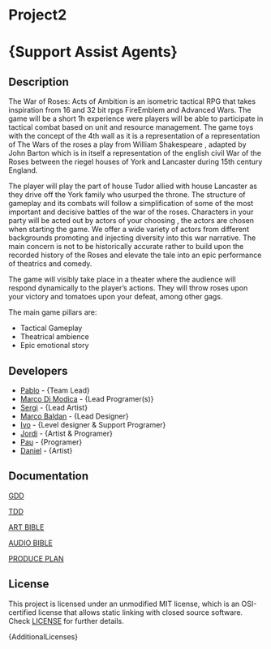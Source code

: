 # Project2

# {Support Assist Agents}

## Description

The War of Roses: Acts of Ambition is an isometric tactical RPG that takes inspiration from 16 and 32 bit rpgs FireEmblem and Advanced Wars.
The game will be a short 1h experience were players will be able to participate in tactical combat based on unit and resource management. 
The game toys with the concept of the 4th wall as it is a representation of a representation of The Wars of the roses a play from William Shakespeare , adapted by John Barton which is in itself a representation of the english civil War of the Roses between the riegel houses of York and Lancaster during 15th century England.

The player will play the part of house Tudor allied with house Lancaster as they drive off the York family who usurped the throne. The structure of gameplay and its combats will follow a simplification of some of the most important and decisive battles of the war of the roses. Characters in your party will be acted out by actors of your choosing , the actors are chosen when starting the game. We offer a wide variety of actors from different backgrounds promoting and injecting diversity into this war narrative. The main concern is not to be historically accurate rather to build upon the recorded history of the Roses and elevate the tale into an epic performance of theatrics and comedy.

The game will visibly take place in a theater where the audience will respond dynamically to the player’s actions. They will throw roses upon your victory and tomatoes upon your defeat, among other gags.

The main game pillars are:
- Tactical Gameplay
- Theatrical ambience
- Epic emotional story



## Developers

 - [Pablo](https://github.com/PabloL2003) - {Team Lead}
 - [Marco Di Modica](https://github.com/MarcoDiModica) - {Lead Programer(s)}
 - [Sergi](https://github.com/sgantzer12) - {Lead Artist}
 - [Marco Baldan](https://github.com/Marco-v-BaldanII) - {Lead Designer}
 - [Ivo](https://github.com/Ivomm9) - {Level designer & Support Programer}
 - [Jordi](https://github.com/Jordopol) - {Artist & Programer}
 - [Pau](https://github.com/Peluchomp) - {Programer}
 - [Daniel](https://github.com/Onnda) - {Artist}


## Documentation

 [GDD](https://docs.google.com/document/d/1PX--oALLgy2X9OrkNvRUtPmUz1BQMhXkvVJIHV5rALE/edit)
 
 [TDD](https://docs.google.com/document/d/1Kp_BdhwTZV24CeLbypCTB3c0VRU94KB8Lug4nw546No/edit)
 
 [ART BIBLE](https://docs.google.com/document/d/1l1lTazDwbqZqNia71l46R_RyRLIoSDSns2xwre7Hyvc/edit)
 
 [AUDIO BIBLE](https://docs.google.com/document/d/1CozBXlaRFATZiaSpZvdrINoED2KjVeQIrUwfJ_TrIMo/edit#heading=h.3z0yjufl8jrm)
 
 [PRODUCE PLAN](https://docs.google.com/document/d/1OgcCPG11a1Mwim3kJY-Xc91yVPfMiPTGjWKXo5RheRc/edit)

## License

This project is licensed under an unmodified MIT license, which is an OSI-certified license that allows static linking with closed source software. Check [LICENSE](LICENSE) for further details.

{AdditionalLicenses}
